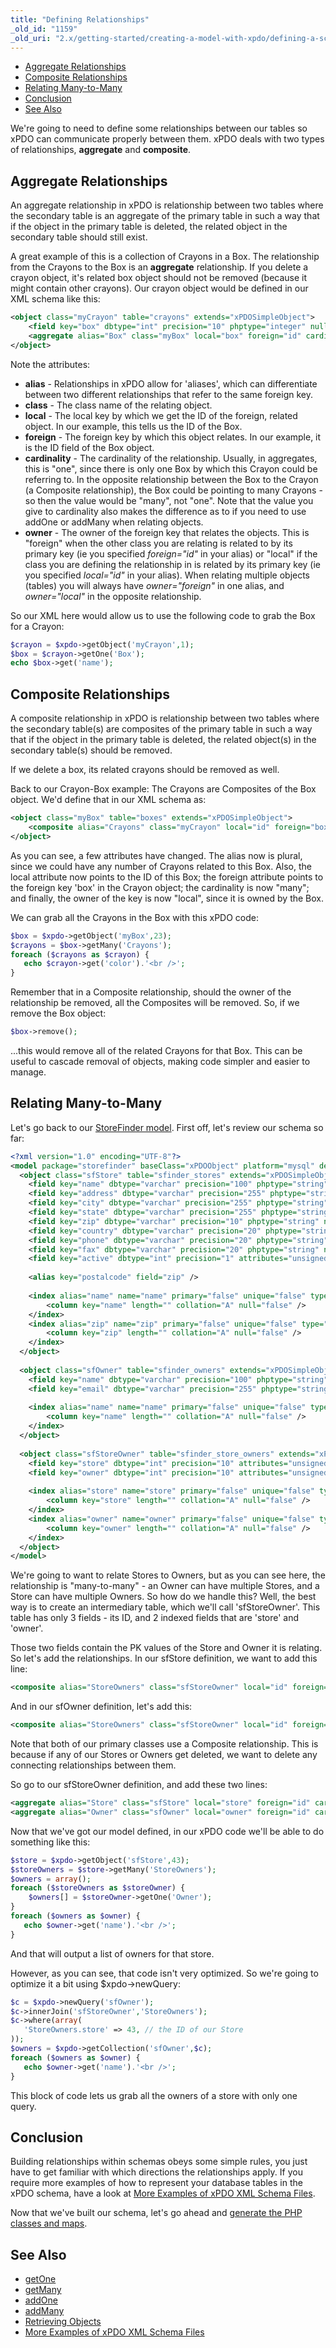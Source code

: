 ```yaml
---
title: "Defining Relationships"
_old_id: "1159"
_old_uri: "2.x/getting-started/creating-a-model-with-xpdo/defining-a-schema/defining-relationships"
---
```


- [Aggregate Relationships](#aggregate-relationships)
- [Composite Relationships](#composite-relationships)
- [Relating Many-to-Many](#relating-many-to-many)
- [Conclusion](#conclusion)
- [See Also](#see-also)

 We're going to need to define some relationships between our tables so xPDO can communicate properly between them. xPDO deals with two types of relationships, **aggregate** and **composite**.

##  Aggregate Relationships 

 An aggregate relationship in xPDO is relationship between two tables where the secondary table is an aggregate of the primary table in such a way that if the object in the primary table is deleted, the related object in the secondary table should still exist.

 A great example of this is a collection of Crayons in a Box. The relationship from the Crayons to the Box is an **aggregate** relationship. If you delete a crayon object, it's related box object should not be removed (because it might contain other crayons). Our crayon object would be defined in our XML schema like this:

``` xml 
<object class="myCrayon" table="crayons" extends="xPDOSimpleObject">
    <field key="box" dbtype="int" precision="10" phptype="integer" null="false" default="" />
    <aggregate alias="Box" class="myBox" local="box" foreign="id" cardinality="one" owner="foreign" />
</object>
```

 Note the attributes:

- **alias** - Relationships in xPDO allow for 'aliases', which can differentiate between two different relationships that refer to the same foreign key.
- **class** - The class name of the relating object.
- **local** - The local key by which we get the ID of the foreign, related object. In our example, this tells us the ID of the Box.
- **foreign** - The foreign key by which this object relates. In our example, it is the ID field of the Box object.
- **cardinality** - The cardinality of the relationship. Usually, in aggregates, this is "one", since there is only one Box by which this Crayon could be referring to. In the opposite relationship between the Box to the Crayon (a Composite relationship), the Box could be pointing to many Crayons - so then the value would be "many", not "one". Note that the value you give to cardinality also makes the difference as to if you need to use addOne or addMany when relating objects.
- **owner** - The owner of the foreign key that relates the objects. This is "foreign" when the other class you are relating is related to by its primary key (ie you specified _foreign="id"_ in your alias) or "local" if the class you are defining the relationship in is related by its primary key (ie you specified _local="id"_ in your alias). When relating multiple objects (tables) you will always have _owner="foreign"_ in one alias, and _owner="local"_ in the opposite relationship.

 So our XML here would allow us to use the following code to grab the Box for a Crayon:

``` php 
$crayon = $xpdo->getObject('myCrayon',1);
$box = $crayon->getOne('Box');
echo $box->get('name');
```

##  Composite Relationships 

 A composite relationship in xPDO is relationship between two tables where the secondary table(s) are composites of the primary table in such a way that if the object in the primary table is deleted, the related object(s) in the secondary table(s) should be removed. 
 
 If we delete a box, its related crayons should be removed as well.

 Back to our Crayon-Box example: The Crayons are Composites of the Box object. We'd define that in our XML schema as:

``` xml 
<object class="myBox" table="boxes" extends="xPDOSimpleObject">
    <composite alias="Crayons" class="myCrayon" local="id" foreign="box" cardinality="many" owner="local" />
</object>
```

As you can see, a few attributes have changed. The alias now is plural, since we could have any number of Crayons related to this Box. Also, the local attribute now points to the ID of this Box; the foreign attribute points to the foreign key 'box' in the Crayon object; the cardinality is now "many"; and finally, the owner of the key is now "local", since it is owned by the Box.

 We can grab all the Crayons in the Box with this xPDO code:

``` php 
$box = $xpdo->getObject('myBox',23);
$crayons = $box->getMany('Crayons');
foreach ($crayons as $crayon) {
   echo $crayon->get('color').'<br />';
}
```

 Remember that in a Composite relationship, should the owner of the relationship be removed, all the Composites will be removed. So, if we remove the Box object:

``` php 
$box->remove();
```

 ...this would remove all of the related Crayons for that Box. This can be useful to cascade removal of objects, making code simpler and easier to manage.

##  Relating Many-to-Many 

 Let's go back to our [StoreFinder model](database-and-tables). First off, let's review our schema so far:

``` xml 
<?xml version="1.0" encoding="UTF-8"?>
<model package="storefinder" baseClass="xPDOObject" platform="mysql" defaultEngine="MyISAM" phpdoc-package="storefinder" phpdoc-subpackage="model" version="1.1">
  <object class="sfStore" table="sfinder_stores" extends="xPDOSimpleObject">
    <field key="name" dbtype="varchar" precision="100" phptype="string" null="false" default="" />
    <field key="address" dbtype="varchar" precision="255" phptype="string" null="false" default="" />
    <field key="city" dbtype="varchar" precision="255" phptype="string" null="false" default="" />
    <field key="state" dbtype="varchar" precision="255" phptype="string" null="false" default="" />
    <field key="zip" dbtype="varchar" precision="10" phptype="string" null="false" default="0" />
    <field key="country" dbtype="varchar" precision="20" phptype="string" null="false" default="" />
    <field key="phone" dbtype="varchar" precision="20" phptype="string" null="false" default="" />
    <field key="fax" dbtype="varchar" precision="20" phptype="string" null="false" default="" />
    <field key="active" dbtype="int" precision="1" attributes="unsigned" phptype="integer" null="false" default="0" />
    
    <alias key="postalcode" field="zip" />
    
    <index alias="name" name="name" primary="false" unique="false" type="BTREE">
        <column key="name" length="" collation="A" null="false" />
    </index>
    <index alias="zip" name="zip" primary="false" unique="false" type="BTREE">
        <column key="zip" length="" collation="A" null="false" />
    </index>
  </object>
  
  <object class="sfOwner" table="sfinder_owners" extends="xPDOSimpleObject">
    <field key="name" dbtype="varchar" precision="100" phptype="string" null="false" default="" index="index" />
    <field key="email" dbtype="varchar" precision="255" phptype="string" null="false" default="" />
    
    <index alias="name" name="name" primary="false" unique="false" type="BTREE">
        <column key="name" length="" collation="A" null="false" />
    </index>
  </object>
  
  <object class="sfStoreOwner" table="sfinder_store_owners" extends="xPDOSimpleObject">
    <field key="store" dbtype="int" precision="10" attributes="unsigned" phptype="integer" null="false" default="0" index="index" />
    <field key="owner" dbtype="int" precision="10" attributes="unsigned" phptype="integer" null="false" default="0" index="index" />
    
    <index alias="store" name="store" primary="false" unique="false" type="BTREE">
        <column key="store" length="" collation="A" null="false" />
    </index>
    <index alias="owner" name="owner" primary="false" unique="false" type="BTREE">
        <column key="owner" length="" collation="A" null="false" />
    </index>
  </object>
</model>
```

 We're going to want to relate Stores to Owners, but as you can see here, the relationship is "many-to-many" - an Owner can have multiple Stores, and a Store can have multiple Owners. So how do we handle this? Well, the best way is to create an intermediary table, which we'll call 'sfStoreOwner'. This table has only 3 fields - its ID, and 2 indexed fields that are 'store' and 'owner'.

 Those two fields contain the PK values of the Store and Owner it is relating. So let's add the relationships. In our sfStore definition, we want to add this line:

``` xml 
<composite alias="StoreOwners" class="sfStoreOwner" local="id" foreign="store" cardinality="many" owner="local" />
```

 And in our sfOwner definition, let's add this:

``` xml 
<composite alias="StoreOwners" class="sfStoreOwner" local="id" foreign="owner" cardinality="many" owner="local" />
```

 Note that both of our primary classes use a Composite relationship. This is because if any of our Stores or Owners get deleted, we want to delete any connecting relationships between them.

 So go to our sfStoreOwner definition, and add these two lines:

``` xml 
<aggregate alias="Store" class="sfStore" local="store" foreign="id" cardinality="one" owner="foreign" />
<aggregate alias="Owner" class="sfOwner" local="owner" foreign="id" cardinality="one" owner="foreign" />
```

 Now that we've got our model defined, in our xPDO code we'll be able to do something like this:

``` php 
$store = $xpdo->getObject('sfStore',43);
$storeOwners = $store->getMany('StoreOwners');
$owners = array();
foreach ($storeOwners as $storeOwner) {
    $owners[] = $storeOwner->getOne('Owner');
}
foreach ($owners as $owner) {
   echo $owner->get('name').'<br />';
}
```

 And that will output a list of owners for that store.

 However, as you can see, that code isn't very optimized. So we're going to optimize it a bit using $xpdo->newQuery:

``` php 
$c = $xpdo->newQuery('sfOwner');
$c->innerJoin('sfStoreOwner','StoreOwners');
$c->where(array(
   'StoreOwners.store' => 43, // the ID of our Store
));
$owners = $xpdo->getCollection('sfOwner',$c);
foreach ($owners as $owner) {
   echo $owner->get('name').'<br />';
}
```

 This block of code lets us grab all the owners of a store with only one query.

##  Conclusion 

 Building relationships within schemas obeys some simple rules, you just have to get familiar with which directions the relationships apply. If you require more examples of how to represent your database tables in the xPDO schema, have a look at [More Examples of xPDO XML Schema Files](xpdo/getting-started/creating-a-model-with-xpdo/defining-a-schema/more-examples-of-xpdo-xml-schema-files "More Examples of xPDO XML Schema Files").

 Now that we've built our schema, let's go ahead and [generate the PHP classes and maps](extending-modx/xpdo/custom-models/generating-the-model "Generating the Model Code").

##  See Also 

- [getOne](extending-modx/xpdo/class-reference/xpdoobject/related-object-accessors/getone "getOne")
- [getMany](extending-modx/xpdo/class-reference/xpdoobject/related-object-accessors/getmany "getMany")
- [addOne](extending-modx/xpdo/class-reference/xpdoobject/related-object-accessors/addone "addOne")
- [addMany](extending-modx/xpdo/class-reference/xpdoobject/related-object-accessors/addmany "addMany")
- [Retrieving Objects](xpdo/getting-started/using-your-xpdo-model/retrieving-objects "Retrieving Objects")
- [More Examples of xPDO XML Schema Files](xpdo/getting-started/creating-a-model-with-xpdo/defining-a-schema/more-examples-of-xpdo-xml-schema-files "More Examples of xPDO XML Schema Files")
